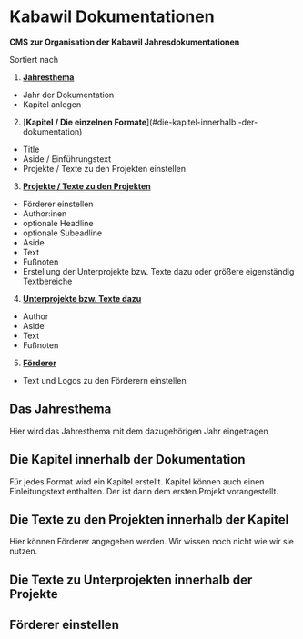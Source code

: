# Kabawil Dokumentationen

**CMS zur Organisation der Kabawil Jahresdokumentationen**

Sortiert nach

1. [**Jahresthema**](#das-jahresthema)
 - Jahr der Dokumentation
 - Kapitel anlegen
2. [**Kapitel / Die einzelnen Formate**](#die-kapitel-innerhalb -der-dokumentation)
 - Title
 - Aside / Einführungstext
 - Projekte / Texte zu den Projekten einstellen
3. [**Projekte / Texte zu den Projekten**](#die-texte-zu-den-projekten-innerhalb-der-kapitel)
 - Förderer einstellen
 - Author:inen
 - optionale Headline
 - optionale Subeadline
 - Aside 
 - Text
 - Fußnoten
 - Erstellung der Unterprojekte bzw. Texte dazu oder größere eigenständig Textbereiche
4. [**Unterprojekte bzw. Texte dazu**](#die-texte-zu-unterprojekten-innerhalb-der-projekte)
 - Author
 - Aside
 - Text
 - Fußnoten
5. [**Förderer**](#förderer-einstellen)
 - Text und Logos zu den Förderern einstellen
 
## Das Jahresthema

Hier wird das Jahresthema mit dem dazugehörigen Jahr eingetragen

## Die Kapitel innerhalb der Dokumentation

Für jedes Format wird ein Kapitel erstellt. Kapitel können auch einen Einleitungstext enthalten. Der ist dann dem ersten Projekt vorangestellt.

## Die Texte zu den Projekten innerhalb der Kapitel

Hier können Förderer angegeben werden. Wir wissen noch nicht wie wir sie nutzen.

## Die Texte zu Unterprojekten innerhalb der Projekte

## Förderer einstellen
 
